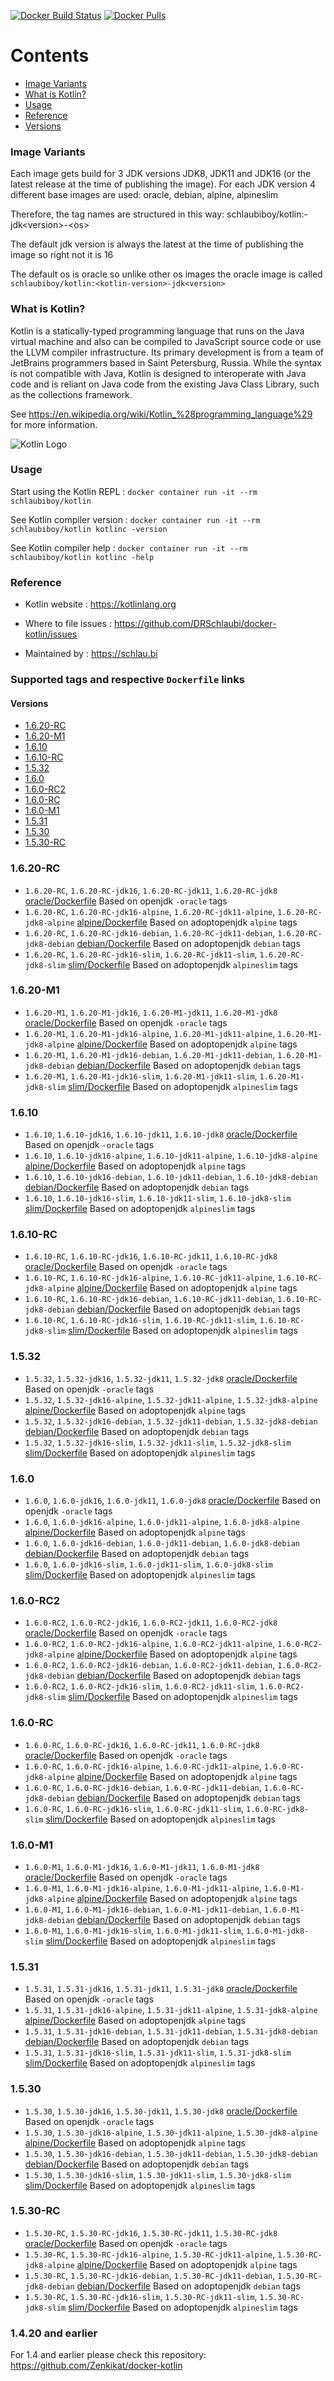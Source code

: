 [![Docker Build Status](https://github.com/DRSchlaubi/docker-kotlin/actions/workflows/release.yaml/badge.svg)](https://github.com/DRSchlaubi/docker-kotlin/actions/workflows/release.yaml) [![Docker Pulls](https://img.shields.io/docker/pulls/schlaubiboy/kotlin)](https://hub.docker.com/r/schlaubiboy/kotlin/)

# Contents
- [Image Variants](#image-variants)
- [What is Kotlin?](#what-is-kotlin)
- [Usage](#usage)
- [Reference](#reference)
- [Versions](#supported-tags-and-respective-dockerfile-links)

### Image Variants
Each image gets build for 3 JDK versions JDK8, JDK11 and JDK16 (or the latest release at the time of publishing the image).
For each JDK version 4 different base images are used: oracle, debian, alpine, alpineslim

Therefore, the tag names are structured in this way:
schlaubiboy/kotlin:<kotlin-version>-jdk\<version>-\<os>

The default jdk version is always the latest at the time of publishing the image so right not it is 16

The default os is oracle so unlike other os images the oracle image is called `schlaubiboy/kotlin:<kotlin-version>-jdk<version>`


### What is Kotlin?

Kotlin is a statically-typed programming language that runs on the Java virtual machine and also can be compiled to JavaScript source code or use the LLVM compiler infrastructure. Its primary development is from a team of JetBrains programmers based in Saint Petersburg, Russia. While the syntax is not compatible with Java, Kotlin is designed to interoperate with Java code and is reliant on Java code from the existing Java Class Library, such as the collections framework.

See https://en.wikipedia.org/wiki/Kotlin_%28programming_language%29 for more information.

![Kotlin Logo](https://github.com/DRSchlaubi/docker-kotlin/raw/main/Kotlin-logo.png)

### Usage

Start using the Kotlin REPL : `docker container run -it --rm schlaubiboy/kotlin`

See Kotlin compiler version : `docker container run -it --rm schlaubiboy/kotlin kotlinc -version`

See Kotlin compiler help : `docker container run -it --rm schlaubiboy/kotlin kotlinc -help`

### Reference

* Kotlin website : https://kotlinlang.org

* Where to file issues : https://github.com/DRSchlaubi/docker-kotlin/issues

* Maintained by : https://schlau.bi

### Supported tags and respective `Dockerfile` links

#### Versions
- [1.6.20-RC](#1620-rc)
- [1.6.20-M1](#1620-m1)
- [1.6.10](#1610)
- [1.6.10-RC](#1610-rc)
- [1.5.32](#1532)
- [1.6.0](#160)
- [1.6.0-RC2](#160-rc2)
- [1.6.0-RC](#160-rc)
- [1.6.0-M1](#160-m1)
- [1.5.31](#1531)
- [1.5.30](#1530)
- [1.5.30-RC](#1530-rc)

### 1.6.20-RC
- `1.6.20-RC`, `1.6.20-RC-jdk16`, `1.6.20-RC-jdk11`, `1.6.20-RC-jdk8` [oracle/Dockerfile](https://github.com/DRSchlaubi/docker-kotlin/blob/main/oracle/Dockerfile) Based on openjdk `-oracle` tags
- `1.6.20-RC`, `1.6.20-RC-jdk16-alpine`, `1.6.20-RC-jdk11-alpine`, `1.6.20-RC-jdk8-alpine` [alpine/Dockerfile](https://github.com/DRSchlaubi/docker-kotlin/blob/main/alpine/Dockerfile) Based on adoptopenjdk `alpine` tags
- `1.6.20-RC`, `1.6.20-RC-jdk16-debian`, `1.6.20-RC-jdk11-debian`, `1.6.20-RC-jdk8-debian` [debian/Dockerfile](https://github.com/DRSchlaubi/docker-kotlin/blob/main/debian/Dockerfile) Based on adoptopenjdk `debian` tags
- `1.6.20-RC`, `1.6.20-RC-jdk16-slim`, `1.6.20-RC-jdk11-slim`, `1.6.20-RC-jdk8-slim` [slim/Dockerfile](https://github.com/DRSchlaubi/docker-kotlin/blob/main/slim/Dockerfile) Based on adoptopenjdk `alpineslim` tags
### 1.6.20-M1
- `1.6.20-M1`, `1.6.20-M1-jdk16`, `1.6.20-M1-jdk11`, `1.6.20-M1-jdk8` [oracle/Dockerfile](https://github.com/DRSchlaubi/docker-kotlin/blob/main/oracle/Dockerfile) Based on openjdk `-oracle` tags
- `1.6.20-M1`, `1.6.20-M1-jdk16-alpine`, `1.6.20-M1-jdk11-alpine`, `1.6.20-M1-jdk8-alpine` [alpine/Dockerfile](https://github.com/DRSchlaubi/docker-kotlin/blob/main/alpine/Dockerfile) Based on adoptopenjdk `alpine` tags
- `1.6.20-M1`, `1.6.20-M1-jdk16-debian`, `1.6.20-M1-jdk11-debian`, `1.6.20-M1-jdk8-debian` [debian/Dockerfile](https://github.com/DRSchlaubi/docker-kotlin/blob/main/debian/Dockerfile) Based on adoptopenjdk `debian` tags
- `1.6.20-M1`, `1.6.20-M1-jdk16-slim`, `1.6.20-M1-jdk11-slim`, `1.6.20-M1-jdk8-slim` [slim/Dockerfile](https://github.com/DRSchlaubi/docker-kotlin/blob/main/slim/Dockerfile) Based on adoptopenjdk `alpineslim` tags
### 1.6.10
- `1.6.10`, `1.6.10-jdk16`, `1.6.10-jdk11`, `1.6.10-jdk8` [oracle/Dockerfile](https://github.com/DRSchlaubi/docker-kotlin/blob/main/oracle/Dockerfile) Based on openjdk `-oracle` tags
- `1.6.10`, `1.6.10-jdk16-alpine`, `1.6.10-jdk11-alpine`, `1.6.10-jdk8-alpine` [alpine/Dockerfile](https://github.com/DRSchlaubi/docker-kotlin/blob/main/alpine/Dockerfile) Based on adoptopenjdk `alpine` tags
- `1.6.10`, `1.6.10-jdk16-debian`, `1.6.10-jdk11-debian`, `1.6.10-jdk8-debian` [debian/Dockerfile](https://github.com/DRSchlaubi/docker-kotlin/blob/main/debian/Dockerfile) Based on adoptopenjdk `debian` tags
- `1.6.10`, `1.6.10-jdk16-slim`, `1.6.10-jdk11-slim`, `1.6.10-jdk8-slim` [slim/Dockerfile](https://github.com/DRSchlaubi/docker-kotlin/blob/main/slim/Dockerfile) Based on adoptopenjdk `alpineslim` tags
### 1.6.10-RC
- `1.6.10-RC`, `1.6.10-RC-jdk16`, `1.6.10-RC-jdk11`, `1.6.10-RC-jdk8` [oracle/Dockerfile](https://github.com/DRSchlaubi/docker-kotlin/blob/main/oracle/Dockerfile) Based on openjdk `-oracle` tags
- `1.6.10-RC`, `1.6.10-RC-jdk16-alpine`, `1.6.10-RC-jdk11-alpine`, `1.6.10-RC-jdk8-alpine` [alpine/Dockerfile](https://github.com/DRSchlaubi/docker-kotlin/blob/main/alpine/Dockerfile) Based on adoptopenjdk `alpine` tags
- `1.6.10-RC`, `1.6.10-RC-jdk16-debian`, `1.6.10-RC-jdk11-debian`, `1.6.10-RC-jdk8-debian` [debian/Dockerfile](https://github.com/DRSchlaubi/docker-kotlin/blob/main/debian/Dockerfile) Based on adoptopenjdk `debian` tags
- `1.6.10-RC`, `1.6.10-RC-jdk16-slim`, `1.6.10-RC-jdk11-slim`, `1.6.10-RC-jdk8-slim` [slim/Dockerfile](https://github.com/DRSchlaubi/docker-kotlin/blob/main/slim/Dockerfile) Based on adoptopenjdk `alpineslim` tags
### 1.5.32
- `1.5.32`, `1.5.32-jdk16`, `1.5.32-jdk11`, `1.5.32-jdk8` [oracle/Dockerfile](https://github.com/DRSchlaubi/docker-kotlin/blob/main/oracle/Dockerfile) Based on openjdk `-oracle` tags
- `1.5.32`, `1.5.32-jdk16-alpine`, `1.5.32-jdk11-alpine`, `1.5.32-jdk8-alpine` [alpine/Dockerfile](https://github.com/DRSchlaubi/docker-kotlin/blob/main/alpine/Dockerfile) Based on adoptopenjdk `alpine` tags
- `1.5.32`, `1.5.32-jdk16-debian`, `1.5.32-jdk11-debian`, `1.5.32-jdk8-debian` [debian/Dockerfile](https://github.com/DRSchlaubi/docker-kotlin/blob/main/debian/Dockerfile) Based on adoptopenjdk `debian` tags
- `1.5.32`, `1.5.32-jdk16-slim`, `1.5.32-jdk11-slim`, `1.5.32-jdk8-slim` [slim/Dockerfile](https://github.com/DRSchlaubi/docker-kotlin/blob/main/slim/Dockerfile) Based on adoptopenjdk `alpineslim` tags
### 1.6.0
- `1.6.0`, `1.6.0-jdk16`, `1.6.0-jdk11`, `1.6.0-jdk8` [oracle/Dockerfile](https://github.com/DRSchlaubi/docker-kotlin/blob/main/oracle/Dockerfile) Based on openjdk `-oracle` tags
- `1.6.0`, `1.6.0-jdk16-alpine`, `1.6.0-jdk11-alpine`, `1.6.0-jdk8-alpine` [alpine/Dockerfile](https://github.com/DRSchlaubi/docker-kotlin/blob/main/alpine/Dockerfile) Based on adoptopenjdk `alpine` tags
- `1.6.0`, `1.6.0-jdk16-debian`, `1.6.0-jdk11-debian`, `1.6.0-jdk8-debian` [debian/Dockerfile](https://github.com/DRSchlaubi/docker-kotlin/blob/main/debian/Dockerfile) Based on adoptopenjdk `debian` tags
- `1.6.0`, `1.6.0-jdk16-slim`, `1.6.0-jdk11-slim`, `1.6.0-jdk8-slim` [slim/Dockerfile](https://github.com/DRSchlaubi/docker-kotlin/blob/main/slim/Dockerfile) Based on adoptopenjdk `alpineslim` tags
### 1.6.0-RC2
- `1.6.0-RC2`, `1.6.0-RC2-jdk16`, `1.6.0-RC2-jdk11`, `1.6.0-RC2-jdk8` [oracle/Dockerfile](https://github.com/DRSchlaubi/docker-kotlin/blob/main/oracle/Dockerfile) Based on openjdk `-oracle` tags
- `1.6.0-RC2`, `1.6.0-RC2-jdk16-alpine`, `1.6.0-RC2-jdk11-alpine`, `1.6.0-RC2-jdk8-alpine` [alpine/Dockerfile](https://github.com/DRSchlaubi/docker-kotlin/blob/main/alpine/Dockerfile) Based on adoptopenjdk `alpine` tags
- `1.6.0-RC2`, `1.6.0-RC2-jdk16-debian`, `1.6.0-RC2-jdk11-debian`, `1.6.0-RC2-jdk8-debian` [debian/Dockerfile](https://github.com/DRSchlaubi/docker-kotlin/blob/main/debian/Dockerfile) Based on adoptopenjdk `debian` tags
- `1.6.0-RC2`, `1.6.0-RC2-jdk16-slim`, `1.6.0-RC2-jdk11-slim`, `1.6.0-RC2-jdk8-slim` [slim/Dockerfile](https://github.com/DRSchlaubi/docker-kotlin/blob/main/slim/Dockerfile) Based on adoptopenjdk `alpineslim` tags
### 1.6.0-RC
- `1.6.0-RC`, `1.6.0-RC-jdk16`, `1.6.0-RC-jdk11`, `1.6.0-RC-jdk8` [oracle/Dockerfile](https://github.com/DRSchlaubi/docker-kotlin/blob/main/oracle/Dockerfile) Based on openjdk `-oracle` tags
- `1.6.0-RC`, `1.6.0-RC-jdk16-alpine`, `1.6.0-RC-jdk11-alpine`, `1.6.0-RC-jdk8-alpine` [alpine/Dockerfile](https://github.com/DRSchlaubi/docker-kotlin/blob/main/alpine/Dockerfile) Based on adoptopenjdk `alpine` tags
- `1.6.0-RC`, `1.6.0-RC-jdk16-debian`, `1.6.0-RC-jdk11-debian`, `1.6.0-RC-jdk8-debian` [debian/Dockerfile](https://github.com/DRSchlaubi/docker-kotlin/blob/main/debian/Dockerfile) Based on adoptopenjdk `debian` tags
- `1.6.0-RC`, `1.6.0-RC-jdk16-slim`, `1.6.0-RC-jdk11-slim`, `1.6.0-RC-jdk8-slim` [slim/Dockerfile](https://github.com/DRSchlaubi/docker-kotlin/blob/main/slim/Dockerfile) Based on adoptopenjdk `alpineslim` tags
### 1.6.0-M1
- `1.6.0-M1`, `1.6.0-M1-jdk16`, `1.6.0-M1-jdk11`, `1.6.0-M1-jdk8` [oracle/Dockerfile](https://github.com/DRSchlaubi/docker-kotlin/blob/main/oracle/Dockerfile) Based on openjdk `-oracle` tags
- `1.6.0-M1`, `1.6.0-M1-jdk16-alpine`, `1.6.0-M1-jdk11-alpine`, `1.6.0-M1-jdk8-alpine` [alpine/Dockerfile](https://github.com/DRSchlaubi/docker-kotlin/blob/main/alpine/Dockerfile) Based on adoptopenjdk `alpine` tags
- `1.6.0-M1`, `1.6.0-M1-jdk16-debian`, `1.6.0-M1-jdk11-debian`, `1.6.0-M1-jdk8-debian` [debian/Dockerfile](https://github.com/DRSchlaubi/docker-kotlin/blob/main/debian/Dockerfile) Based on adoptopenjdk `debian` tags
- `1.6.0-M1`, `1.6.0-M1-jdk16-slim`, `1.6.0-M1-jdk11-slim`, `1.6.0-M1-jdk8-slim` [slim/Dockerfile](https://github.com/DRSchlaubi/docker-kotlin/blob/main/slim/Dockerfile) Based on adoptopenjdk `alpineslim` tags
### 1.5.31
- `1.5.31`, `1.5.31-jdk16`, `1.5.31-jdk11`, `1.5.31-jdk8` [oracle/Dockerfile](https://github.com/DRSchlaubi/docker-kotlin/blob/main/oracle/Dockerfile) Based on openjdk `-oracle` tags
- `1.5.31`, `1.5.31-jdk16-alpine`, `1.5.31-jdk11-alpine`, `1.5.31-jdk8-alpine` [alpine/Dockerfile](https://github.com/DRSchlaubi/docker-kotlin/blob/main/alpine/Dockerfile) Based on adoptopenjdk `alpine` tags
- `1.5.31`, `1.5.31-jdk16-debian`, `1.5.31-jdk11-debian`, `1.5.31-jdk8-debian` [debian/Dockerfile](https://github.com/DRSchlaubi/docker-kotlin/blob/main/debian/Dockerfile) Based on adoptopenjdk `debian` tags
- `1.5.31`, `1.5.31-jdk16-slim`, `1.5.31-jdk11-slim`, `1.5.31-jdk8-slim` [slim/Dockerfile](https://github.com/DRSchlaubi/docker-kotlin/blob/main/slim/Dockerfile) Based on adoptopenjdk `alpineslim` tags
### 1.5.30
- `1.5.30`, `1.5.30-jdk16`, `1.5.30-jdk11`, `1.5.30-jdk8` [oracle/Dockerfile](https://github.com/DRSchlaubi/docker-kotlin/blob/main/oracle/Dockerfile) Based on openjdk `-oracle` tags
- `1.5.30`, `1.5.30-jdk16-alpine`, `1.5.30-jdk11-alpine`, `1.5.30-jdk8-alpine` [alpine/Dockerfile](https://github.com/DRSchlaubi/docker-kotlin/blob/main/alpine/Dockerfile) Based on adoptopenjdk `alpine` tags
- `1.5.30`, `1.5.30-jdk16-debian`, `1.5.30-jdk11-debian`, `1.5.30-jdk8-debian` [debian/Dockerfile](https://github.com/DRSchlaubi/docker-kotlin/blob/main/debian/Dockerfile) Based on adoptopenjdk `debian` tags
- `1.5.30`, `1.5.30-jdk16-slim`, `1.5.30-jdk11-slim`, `1.5.30-jdk8-slim` [slim/Dockerfile](https://github.com/DRSchlaubi/docker-kotlin/blob/main/slim/Dockerfile) Based on adoptopenjdk `alpineslim` tags
### 1.5.30-RC
- `1.5.30-RC`, `1.5.30-RC-jdk16`, `1.5.30-RC-jdk11`, `1.5.30-RC-jdk8` [oracle/Dockerfile](https://github.com/DRSchlaubi/docker-kotlin/blob/main/oracle/Dockerfile) Based on openjdk `-oracle` tags
- `1.5.30-RC`, `1.5.30-RC-jdk16-alpine`, `1.5.30-RC-jdk11-alpine`, `1.5.30-RC-jdk8-alpine` [alpine/Dockerfile](https://github.com/DRSchlaubi/docker-kotlin/blob/main/alpine/Dockerfile) Based on adoptopenjdk `alpine` tags
- `1.5.30-RC`, `1.5.30-RC-jdk16-debian`, `1.5.30-RC-jdk11-debian`, `1.5.30-RC-jdk8-debian` [debian/Dockerfile](https://github.com/DRSchlaubi/docker-kotlin/blob/main/debian/Dockerfile) Based on adoptopenjdk `debian` tags
- `1.5.30-RC`, `1.5.30-RC-jdk16-slim`, `1.5.30-RC-jdk11-slim`, `1.5.30-RC-jdk8-slim` [slim/Dockerfile](https://github.com/DRSchlaubi/docker-kotlin/blob/main/slim/Dockerfile) Based on adoptopenjdk `alpineslim` tags


### 1.4.20 and earlier
For 1.4 and earlier please check this repository: https://github.com/Zenkikat/docker-kotlin

